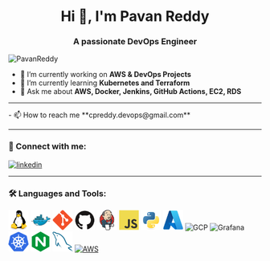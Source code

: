 <h1 align="center">Hi 👋, I'm Pavan Reddy</h1>
<h3 align="center">A passionate DevOps Engineer </h3>

<p align="left">
  <img src="https://komarev.com/ghpvc/?username=PavanReddy&label=Profile%20views&color=0e75b6&style=flat" alt="PavanReddy" />
</p>

- 🔭 I’m currently working on **AWS & DevOps Projects**
- 🌱 I’m currently learning **Kubernetes and Terraform**
- 💬 Ask me about **AWS, Docker, Jenkins, GitHub Actions, EC2, RDS**
---  
</p>
- 📫 How to reach me **cpreddy.devops@gmail.com**

---

### 🧠 Connect with me:
<p align="left">
  <a href="https://www.linkedin.com/in/pavan-reddy-ch-918237281/" target="blank"><img align="center" src="https://cdn.jsdelivr.net/npm/simple-icons@v3/icons/linkedin.svg" alt="linkedin" height="30" width="40" /></a>
</p>

---

### 🛠️ Languages and Tools:
<p align="left">
  <img src="https://raw.githubusercontent.com/devicons/devicon/master/icons/linux/linux-original.svg" alt="linux" width="40" height="40"/>
  <img src="https://raw.githubusercontent.com/devicons/devicon/master/icons/docker/docker-original.svg" alt="docker" width="40" height="40"/>
  <img src="https://raw.githubusercontent.com/devicons/devicon/master/icons/git/git-original.svg" alt="git" width="40" height="40"/>
  <img src="https://raw.githubusercontent.com/devicons/devicon/master/icons/github/github-original.svg" alt="github" width="40" height="40"/>
  <img src="https://raw.githubusercontent.com/devicons/devicon/master/icons/jenkins/jenkins-original.svg" alt="jenkins" width="40" height="40"/>
  <img src="https://raw.githubusercontent.com/devicons/devicon/master/icons/javascript/javascript-original.svg" alt="js" width="40" height="40"/>
  <img src="https://raw.githubusercontent.com/devicons/devicon/master/icons/python/python-original.svg" alt="python" width="40" height="40"/>
  <!-- Azure -->
  <img src="https://raw.githubusercontent.com/devicons/devicon/master/icons/azure/azure-original.svg" alt="Azure" width="40" height="40"/>

  <!-- GCP -->
  <img src="https://www.vectorlogo.zone/logos/google_cloud/google_cloud-icon.svg" alt="GCP" width="40" height="40"/>

  <!-- Grafana -->
  <img src="https://www.vectorlogo.zone/logos/grafana/grafana-icon.svg" alt="Grafana" width="40" height="40"/>

  <!-- Kubernetes -->
  <img src="https://raw.githubusercontent.com/devicons/devicon/master/icons/kubernetes/kubernetes-plain.svg" alt="Kubernetes" width="40" height="40"/>

  <!-- NGINX -->
  <img src="https://raw.githubusercontent.com/devicons/devicon/master/icons/nginx/nginx-original.svg" alt="NGINX" width="40" height="40"/>

  <!-- MySQL -->
  <img src="https://raw.githubusercontent.com/devicons/devicon/master/icons/mysql/mysql-original.svg" alt="MySQL" width="40" height="40"/>
<a href="https://aws.amazon.com" target="_blank">
  <img src="https://www.vectorlogo.zone/logos/amazon_aws/amazon_aws-icon.svg" alt="AWS" width="40" height="40"/>
</a>
</p>




<!--
**Pavanreddy56/Pavanreddy56** is a ✨ _special_ ✨ repository because its `README.md` (this file) appears on your GitHub profile.

Here are some ideas to get you started:

- 🔭 I’m currently working on ...
- 🌱 I’m currently learning ...
- 👯 I’m looking to collaborate on ...
- 🤔 I’m looking for help with ...
- 💬 Ask me about ...
- 📫 How to reach me: ...
- 😄 Pronouns: ...
- ⚡ Fun fact: ...
-->

